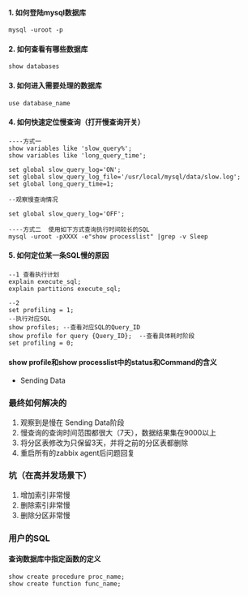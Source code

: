 #### 1. 如何登陆mysql数据库
```mysql -uroot -p```

#### 2. 如何查看有哪些数据库
```show databases```

#### 3. 如何进入需要处理的数据库
```use database_name```

#### 4. 如何快速定位慢查询（打开慢查询开关）
```
----方式一
show variables like 'slow_query%';
show variables like 'long_query_time';

set global slow_query_log='ON'; 
set global slow_query_log_file='/usr/local/mysql/data/slow.log';
set global long_query_time=1;

--观察慢查询情况

set global slow_query_log='OFF'; 

----方式二  使用如下方式查询执行时间较长的SQL
mysql -uroot -pXXXX -e"show processlist" |grep -v Sleep

```

#### 5. 如何定位某一条SQL慢的原因
```
--1 查看执行计划
explain execute_sql;
explain partitions execute_sql;

--2
set profiling = 1;
--执行对应SQL
show profiles; --查看对应SQL的Query_ID
show profile for query {Query_ID};  --查看具体耗时阶段
set profiling = 0;
```

#### show profile和show processlist中的status和Command的含义
- Sending Data


### 最终如何解决的
1. 观察到是慢在 Sending Data阶段
2. 慢查询的查询时间范围都很大（7天），数据结果集在9000以上
3. 将分区表修改为只保留3天，并将之前的分区表都删除
4. 重启所有的zabbix agent后问题回复

### 坑（在高并发场景下）
1. 增加索引非常慢
2. 删除索引非常慢
3. 删除分区非常慢

### 用户的SQL
#### 查询数据库中指定函数的定义
```
show create procedure proc_name;
show create function func_name;
```
